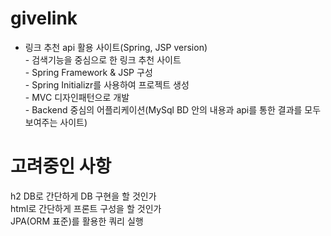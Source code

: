 # givelink
- 링크 추천 api 활용 사이트(Spring, JSP version)
<br> - 검색기능을 중심으로 한 링크 추천 사이트
<br> - Spring Framework & JSP 구성
<br> - Spring Initializr를 사용하여 프로젝트 생성
<br> - MVC 디자인패턴으로 개발
<br> - Backend 중심의 어플리케이션(MySql BD 안의 내용과 api를 통한 결과를 모두보여주는 사이트)

# 고려중인 사항
h2 DB로 간단하게 DB 구현을 할 것인가
<br> html로 간단하게 프론트 구성을 할 것인가
<br> JPA(ORM 표준)를 활용한 쿼리 실행
